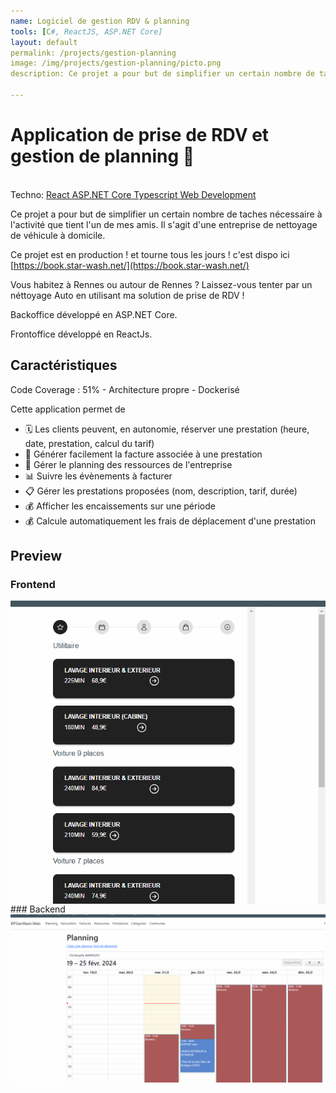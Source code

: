 ```yaml
---
name: Logiciel de gestion RDV & planning
tools: [C#, ReactJS, ASP.NET Core]
layout: default
permalink: /projects/gestion-planning
image: /img/projects/gestion-planning/picto.png
description: Ce projet a pour but de simplifier un certain nombre de taches nécessaire à l'activité que tient l'un de mes amis. Il s'agit d'une entreprise de nettoyage de véhicule à domicile.

---
```


 <style>.responsive { max-width: 100%; height: auto; } .center { display: block; margin-left: auto; margin-right: auto; } </style>

# Application de prise de RDV et gestion de planning 📆
<p class="post-metadata text-muted">
 <br>Techno: 
<a class="text-decoration-none no-underline" href="/portfolYOU/projects/tags#react">
    <span class="tag badge badge-pill text-primary border border-primary">React</span>
</a>

<a class="text-decoration-none no-underline" href="/portfolYOU/projects/tags#react">
    <span class="tag badge badge-pill text-primary border border-primary">ASP.NET Core</span>
</a>
<a class="text-decoration-none no-underline" href="/portfolYOU/projects/tags#javascript">
    <span class="tag badge badge-pill text-primary border border-primary">Typescript</span>
</a>

<a class="text-decoration-none no-underline" href="/portfolYOU/projects/tags#web-development">
    <span class="tag badge badge-pill text-primary border border-primary">Web Development</span>
</a>
</p>
Ce projet a pour but de simplifier un certain nombre de taches nécessaire à l'activité que tient l'un de mes amis. Il s'agit d'une entreprise de nettoyage de véhicule à domicile.

Ce projet est en production ! et tourne tous les jours ! c'est dispo ici [https://book.star-wash.net/](https://book.star-wash.net/)

Vous habitez à Rennes ou autour de Rennes ? Laissez-vous tenter par un néttoyage Auto en utilisant ma solution de prise de RDV !

Backoffice développé en ASP.NET Core.

Frontoffice développé en ReactJs.

 
## Caractéristiques
Code Coverage : 51%  - Architecture propre - Dockerisé

Cette application permet de
- 🗓️ Les clients peuvent, en autonomie, réserver une prestation (heure, date, prestation, calcul du tarif)
- 🧾 Générer facilement la facture associée à une prestation
- 📆 Gérer le planning des ressources de l'entreprise
- 📊 Suivre les évènements à facturer
- 📋 Gérer les prestations proposées (nom, description, tarif, durée)
- 💰 Afficher les encaissements sur une période
- 💰 Calcule automatiquement les frais de déplacement d'une prestation



## Preview
### Frontend
<div class="embed-container">
<img src="/img/projects/gestion-planning/frontend.gif" class="responsive center" />
</div>
### Backend
<img src="/img/projects/gestion-planning/backend.gif" class="responsive center" />




